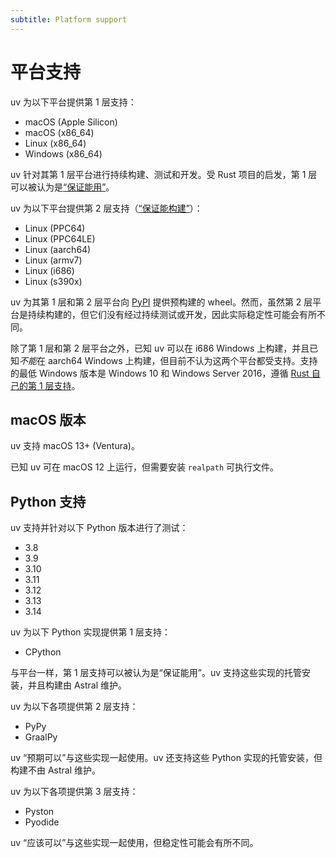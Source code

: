 ```yaml
---
subtitle: Platform support
---
```


# 平台支持

uv 为以下平台提供第 1 层支持：

- macOS (Apple Silicon)
- macOS (x86_64)
- Linux (x86_64)
- Windows (x86_64)

uv 针对其第 1 层平台进行持续构建、测试和开发。受 Rust 项目的启发，第 1 层可以被认为是[“保证能用”](https://doc.rust-lang.org/beta/rustc/platform-support.html)。

uv 为以下平台提供第 2 层支持（[“保证能构建”](https://doc.rust-lang.org/beta/rustc/platform-support.html)）：

- Linux (PPC64)
- Linux (PPC64LE)
- Linux (aarch64)
- Linux (armv7)
- Linux (i686)
- Linux (s390x)

uv 为其第 1 层和第 2 层平台向 [PyPI](https://pypi.org/project/uv/) 提供预构建的 wheel。然而，虽然第 2 层平台是持续构建的，但它们没有经过持续测试或开发，因此实际稳定性可能会有所不同。

除了第 1 层和第 2 层平台之外，已知 uv 可以在 i686 Windows 上构建，并且已知*不能*在 aarch64 Windows 上构建，但目前不认为这两个平台都受支持。支持的最低 Windows 版本是 Windows 10 和 Windows Server 2016，遵循 [Rust 自己的第 1 层支持](https://blog.rust-lang.org/2024/02/26/Windows-7.html)。

## macOS 版本

uv 支持 macOS 13+ (Ventura)。

已知 uv 可在 macOS 12 上运行，但需要安装 `realpath` 可执行文件。

## Python 支持

uv 支持并针对以下 Python 版本进行了测试：

- 3.8
- 3.9
- 3.10
- 3.11
- 3.12
- 3.13
- 3.14

uv 为以下 Python 实现提供第 1 层支持：

- CPython

与平台一样，第 1 层支持可以被认为是“保证能用”。uv 支持这些实现的托管安装，并且构建由 Astral 维护。

uv 为以下各项提供第 2 层支持：

- PyPy
- GraalPy

uv “预期可以”与这些实现一起使用。uv 还支持这些 Python 实现的托管安装，但构建不由 Astral 维护。

uv 为以下各项提供第 3 层支持：

- Pyston
- Pyodide

uv “应该可以”与这些实现一起使用，但稳定性可能会有所不同。
